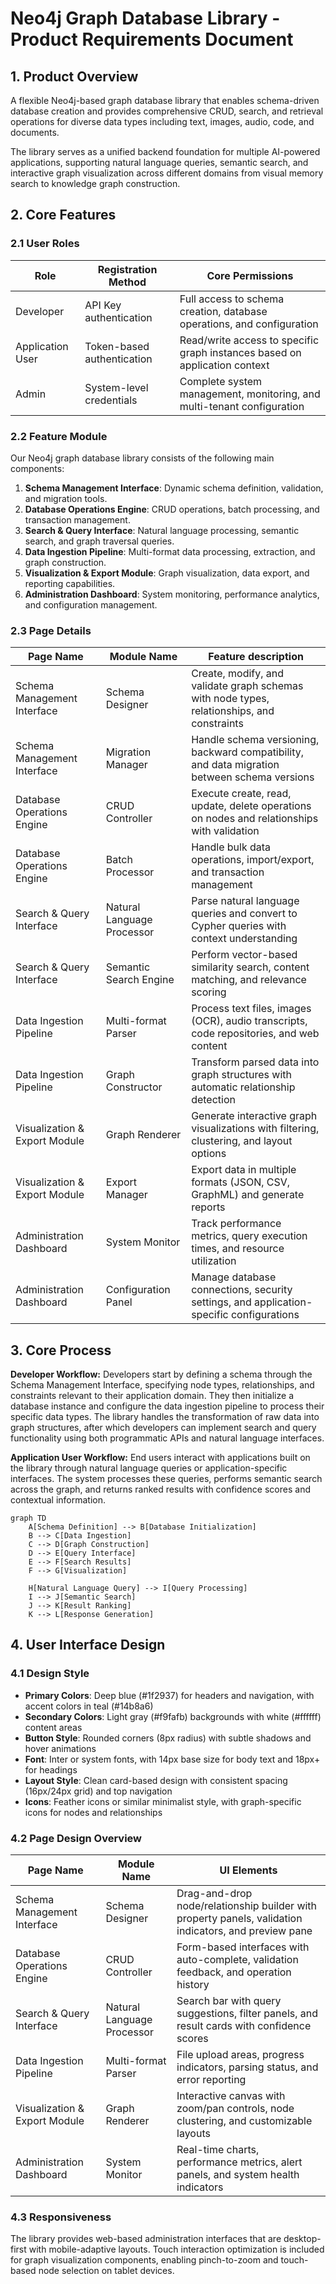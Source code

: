 # Neo4j Graph Database Library - Product Requirements Document

## 1. Product Overview
A flexible Neo4j-based graph database library that enables schema-driven database creation and provides comprehensive CRUD, search, and retrieval operations for diverse data types including text, images, audio, code, and documents.

The library serves as a unified backend foundation for multiple AI-powered applications, supporting natural language queries, semantic search, and interactive graph visualization across different domains from visual memory search to knowledge graph construction.

## 2. Core Features

### 2.1 User Roles
| Role | Registration Method | Core Permissions |
|------|---------------------|------------------|
| Developer | API Key authentication | Full access to schema creation, database operations, and configuration |
| Application User | Token-based authentication | Read/write access to specific graph instances based on application context |
| Admin | System-level credentials | Complete system management, monitoring, and multi-tenant configuration |

### 2.2 Feature Module
Our Neo4j graph database library consists of the following main components:
1. **Schema Management Interface**: Dynamic schema definition, validation, and migration tools.
2. **Database Operations Engine**: CRUD operations, batch processing, and transaction management.
3. **Search & Query Interface**: Natural language processing, semantic search, and graph traversal queries.
4. **Data Ingestion Pipeline**: Multi-format data processing, extraction, and graph construction.
5. **Visualization & Export Module**: Graph visualization, data export, and reporting capabilities.
6. **Administration Dashboard**: System monitoring, performance analytics, and configuration management.

### 2.3 Page Details
| Page Name | Module Name | Feature description |
|-----------|-------------|---------------------|
| Schema Management Interface | Schema Designer | Create, modify, and validate graph schemas with node types, relationships, and constraints |
| Schema Management Interface | Migration Manager | Handle schema versioning, backward compatibility, and data migration between schema versions |
| Database Operations Engine | CRUD Controller | Execute create, read, update, delete operations on nodes and relationships with validation |
| Database Operations Engine | Batch Processor | Handle bulk data operations, import/export, and transaction management |
| Search & Query Interface | Natural Language Processor | Parse natural language queries and convert to Cypher queries with context understanding |
| Search & Query Interface | Semantic Search Engine | Perform vector-based similarity search, content matching, and relevance scoring |
| Data Ingestion Pipeline | Multi-format Parser | Process text files, images (OCR), audio transcripts, code repositories, and web content |
| Data Ingestion Pipeline | Graph Constructor | Transform parsed data into graph structures with automatic relationship detection |
| Visualization & Export Module | Graph Renderer | Generate interactive graph visualizations with filtering, clustering, and layout options |
| Visualization & Export Module | Export Manager | Export data in multiple formats (JSON, CSV, GraphML) and generate reports |
| Administration Dashboard | System Monitor | Track performance metrics, query execution times, and resource utilization |
| Administration Dashboard | Configuration Panel | Manage database connections, security settings, and application-specific configurations |

## 3. Core Process

**Developer Workflow:**
Developers start by defining a schema through the Schema Management Interface, specifying node types, relationships, and constraints relevant to their application domain. They then initialize a database instance and configure the data ingestion pipeline to process their specific data types. The library handles the transformation of raw data into graph structures, after which developers can implement search and query functionality using both programmatic APIs and natural language interfaces.

**Application User Workflow:**
End users interact with applications built on the library through natural language queries or application-specific interfaces. The system processes these queries, performs semantic search across the graph, and returns ranked results with confidence scores and contextual information.

```mermaid
graph TD
    A[Schema Definition] --> B[Database Initialization]
    B --> C[Data Ingestion]
    C --> D[Graph Construction]
    D --> E[Query Interface]
    E --> F[Search Results]
    F --> G[Visualization]
    
    H[Natural Language Query] --> I[Query Processing]
    I --> J[Semantic Search]
    J --> K[Result Ranking]
    K --> L[Response Generation]
```

## 4. User Interface Design

### 4.1 Design Style
- **Primary Colors**: Deep blue (#1f2937) for headers and navigation, with accent colors in teal (#14b8a6)
- **Secondary Colors**: Light gray (#f9fafb) backgrounds with white (#ffffff) content areas
- **Button Style**: Rounded corners (8px radius) with subtle shadows and hover animations
- **Font**: Inter or system fonts, with 14px base size for body text and 18px+ for headings
- **Layout Style**: Clean card-based design with consistent spacing (16px/24px grid) and top navigation
- **Icons**: Feather icons or similar minimalist style, with graph-specific icons for nodes and relationships

### 4.2 Page Design Overview
| Page Name | Module Name | UI Elements |
|-----------|-------------|-------------|
| Schema Management Interface | Schema Designer | Drag-and-drop node/relationship builder with property panels, validation indicators, and preview pane |
| Database Operations Engine | CRUD Controller | Form-based interfaces with auto-complete, validation feedback, and operation history |
| Search & Query Interface | Natural Language Processor | Search bar with query suggestions, filter panels, and result cards with confidence scores |
| Data Ingestion Pipeline | Multi-format Parser | File upload areas, progress indicators, parsing status, and error reporting |
| Visualization & Export Module | Graph Renderer | Interactive canvas with zoom/pan controls, node clustering, and customizable layouts |
| Administration Dashboard | System Monitor | Real-time charts, performance metrics, alert panels, and system health indicators |

### 4.3 Responsiveness
The library provides web-based administration interfaces that are desktop-first with mobile-adaptive layouts. Touch interaction optimization is included for graph visualization components, enabling pinch-to-zoom and touch-based node selection on tablet devices.